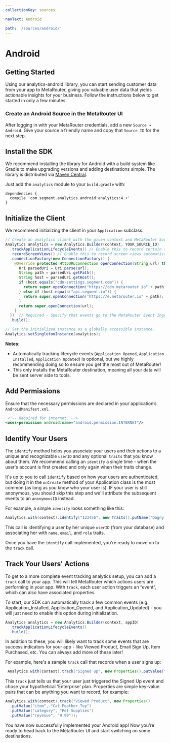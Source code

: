 ```yaml
---
collectionKey: sources

navText: Android

path: '/sources/android/'
---
```


# Android

## Getting Started

Using our analytics-android library, you can start sending customer data from your app to MetaRouter, giving you valuable user data that yields actionable insights for your business. Follow the instructions below to get started in only a few minutes.

### Create an Android Source in the MetaRouter UI

After logging in with your MetaRouter credentials, add a new `Source → Android`. Give your source a friendly name and copy that `Source ID` for the next step.

## Install the SDK

We recommend installing the library for Android with a build system like Gradle to make upgrading versions and adding destinations simple. The library is distributed via [Maven Central](http://search.maven.org/).

Just add the `analytics` module to your `build.gradle` with:

```
dependencies {
  compile 'com.segment.analytics.android:analytics:4.+'
}
```

## Initialize the Client

We recommend initializing the client in your `Application` subclass.

```java
// Create an analytics client with the given context and MetaRouter Source ID.
Analytics analytics = new Analytics.Builder(context, YOUR_SOURCE_ID)
  .trackApplicationLifecycleEvents() // Enable this to record certain application events automatically!
  .recordScreenViews() // Enable this to record screen views automatically!
  .connectionFactory(new ConnectionFactory() {
    @Override protected HttpURLConnection openConnection(String url) throws IOException {
      Uri parsedUri = Uri.parse(url);
      String path = parsedUri.getPath();
      String host = parsedUri.getHost();
      if (host.equals("cdn-settings.segment.com")) {
        return super.openConnection("https://cdn.metarouter.io" + path);
      } else if (host.equals("api.segment.io")) {
        return super.openConnection("https://e.metarouter.io" + path);
      }
      return super.openConnection(url);
    }
  })  // Required - Specify that events go to the MetaRouter Event Ingestion API
  .build();

// Set the initialized instance as a globally accessible instance.
Analytics.setSingletonInstance(analytics);
```

**Notes:**

- Automatically tracking lifecycle events (`Application Opened`, `Application Installed`, `Application Updated`) is optional, but we highly recommending doing so to ensure you get the most out of MetaRouter!
- This only installs the MetaRouter destination, meaning all your data will be sent server side to tools.

## Add Permissions

Ensure that the necessary permissions are declared in your application’s `AndroidManifest.xml`.

```xml
 <!-- Required for internet. -->
<uses-permission android:name="android.permission.INTERNET"/>
```

## Identify Your Users

The `identify` method helps you associate your users and their actions to a unique and recognizable `userID` and any optional `traits` that you know about them. We recommend calling an `identify` a single time - when the user's account is first created and only again when their traits change.

It's up to you to call `identify` based on how your users are authenticated, but doing it in the `onCreate` method of your Application class is the most common (as long as you know who your user is). IF your user is still anonymous, you should skip this step and we'll attribute the subsequent events to an `anonymousID` instead.

For example, a simple `identify` looks something like this:

```java
Analytics.with(context).identify("123456", new Traits().putName("Dagny Smith").putEmail("dagny@metarouter.io").putRole("buyer"));
```

This call is identifying a user by her unique `userID` (from your database) and associating her with `name`, `email`, and `role` traits.

Once you have the `identify` call implemented, you're ready to move on to the `track` call.

## Track Your Users' Actions

To get to a more complete event tracking analytics setup, you can add a `track` call to your app. This will tell MetaRouter which actions users are performing in your app. With `track`, each user action triggers an “event”, which can also have associated properties.

To start, our SDK can automatically track a few common events (e.g. Application_Installed, Application_Opened, and Application_Updated) - you will just need to enable this option during initialization.

```java
Analytics analytics = new Analytics.Builder(context, appID)
  .trackApplicationLifecycleEvents()
  .build();
```

In addition to these, you will likely want to track some events that are success indicators for your app - like Viewed Product, Email Sign Up, Item Purchased, etc. You can always add more of these later!

For example, here's a sample `track` call that records when a user signs up:

```java
 Analytics.with(context).track("Signed up", new Properties().putValue("plan", "Enterprise"));
```

This `track` just tells us that your user just triggered the Signed Up event and chose your hypothetical 'Enterprise' plan. Properties are simple key-value pairs that can be anything you want to record, for example:

```java
Analytics.with(context).track("Viewed Product", new Properties()
  .putValue("item", "Cat Feather Toy")
  .putValue("category", "Pet Supplies")
  .putValue("revenue", "9.99"));
```

You have now successfully implemented your Android app! Now you're ready to head back to the MetaRouter UI and start switching on some destinations.
